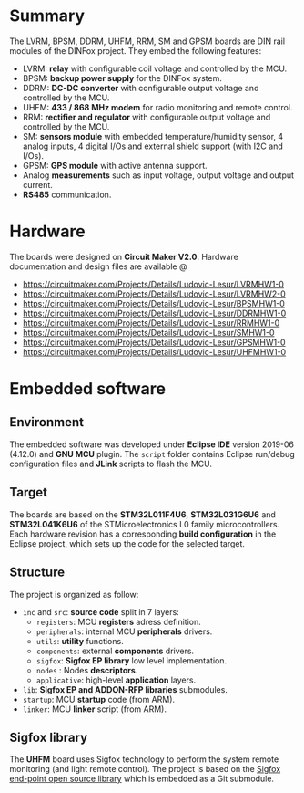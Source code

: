 # Summary
The LVRM, BPSM, DDRM, UHFM, RRM, SM and GPSM boards are DIN rail modules of the DINFox project. They embed the following features:
* LVRM: **relay** with configurable coil voltage and controlled by the MCU.
* BPSM: **backup power supply** for the DINFox system.
* DDRM: **DC-DC converter** with configurable output voltage and controlled by the MCU.
* UHFM: **433 / 868 MHz modem** for radio monitoring and remote control.
* RRM: **rectifier and regulator** with configurable output voltage and controlled by the MCU.
* SM: **sensors module** with embedded temperature/humidity sensor, 4 analog inputs, 4 digital I/Os and external shield support (with I2C and I/Os).
* GPSM: **GPS module** with active antenna support.
* Analog **measurements** such as input voltage, output voltage and output current.
* **RS485** communication.

# Hardware
The boards were designed on **Circuit Maker V2.0**. Hardware documentation and design files are available @
* https://circuitmaker.com/Projects/Details/Ludovic-Lesur/LVRMHW1-0
* https://circuitmaker.com/Projects/Details/Ludovic-Lesur/LVRMHW2-0
* https://circuitmaker.com/Projects/Details/Ludovic-Lesur/BPSMHW1-0
* https://circuitmaker.com/Projects/Details/Ludovic-Lesur/DDRMHW1-0
* https://circuitmaker.com/Projects/Details/Ludovic-Lesur/RRMHW1-0
* https://circuitmaker.com/Projects/Details/Ludovic-Lesur/SMHW1-0
* https://circuitmaker.com/Projects/Details/Ludovic-Lesur/GPSMHW1-0
* https://circuitmaker.com/Projects/Details/Ludovic-Lesur/UHFMHW1-0

# Embedded software

## Environment
The embedded software was developed under **Eclipse IDE** version 2019-06 (4.12.0) and **GNU MCU** plugin. The `script` folder contains Eclipse run/debug configuration files and **JLink** scripts to flash the MCU.

## Target
The boards are based on the **STM32L011F4U6**, **STM32L031G6U6** and **STM32L041K6U6** of the STMicroelectronics L0 family microcontrollers. Each hardware revision has a corresponding **build configuration** in the Eclipse project, which sets up the code for the selected target.

## Structure
The project is organized as follow:
* `inc` and `src`: **source code** split in 7 layers:
    * `registers`: MCU **registers** adress definition.
    * `peripherals`: internal MCU **peripherals** drivers.
    * `utils`: **utility** functions.
    * `components`: external **components** drivers.
    * `sigfox`: **Sigfox EP library** low level implementation.
    * `nodes` : Nodes **descriptors**.
    * `applicative`: high-level **application** layers.
* `lib`: **Sigfox EP and ADDON-RFP libraries** submodules.
* `startup`: MCU **startup** code (from ARM).
* `linker`: MCU **linker** script (from ARM).

## Sigfox library

The **UHFM** board uses Sigfox technology to perform the system remote monitoring (and light remote control). The project is based on the [Sigfox end-point open source library](https://github.com/sigfox-tech-radio/sigfox-ep-lib) which is embedded as a Git submodule.
